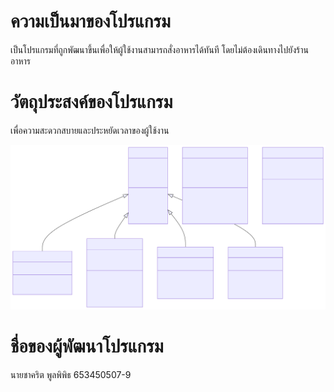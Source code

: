 # ความเป็นมาของโปรแกรม 
เป็นโปรแกรมที่ถูกพัฒนาขึ้นเพื่อให้ผู้ใช้งานสามารถสั่งอาหารได้ทันที โดยไม่ต้องเดินทางไปยังร้านอาหาร

# วัตถุประสงค์ของโปรแกรม
เพื่อความสะดวกสบายและประหยัดเวลาของผู้ใช้งาน

![image info](./mermaid.svg)

# ชื่อของผู้พัฒนาโปรแกรม

นายชาคริต พูลพิพิธ 653450507-9